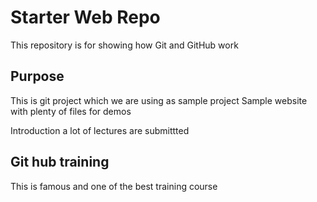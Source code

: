 # Starter Web Repo

This repository is for showing how Git and GitHub work

## Purpose
This is git project which we are using as sample project
Sample website with plenty of files for demos

Introduction 
a lot of lectures are submittted 

## Git hub training
This is famous and one of the best training course


